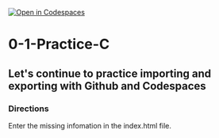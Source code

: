 [![Open in Codespaces](https://classroom.github.com/assets/launch-codespace-2972f46106e565e64193e422d61a12cf1da4916b45550586e14ef0a7c637dd04.svg)](https://classroom.github.com/open-in-codespaces?assignment_repo_id=20430767)
# 0-1-Practice-C

## Let's continue to practice importing and exporting with Github and Codespaces

### Directions
Enter the missing infomation in the index.html file.  
